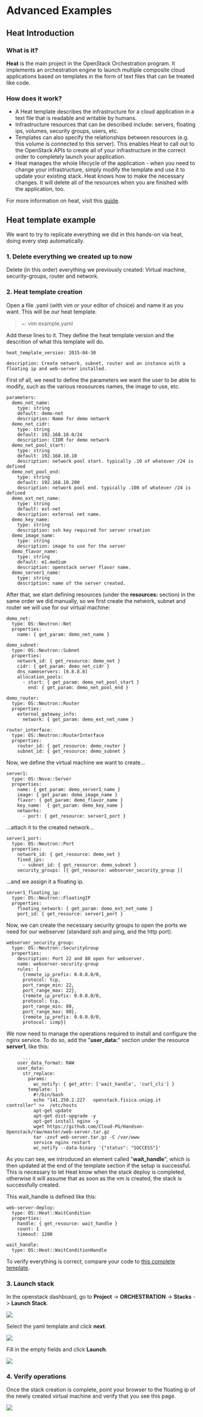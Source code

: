 Advanced Examples<a name="advanced"></a>
=========

Heat Introduction<a name="heat-introduction"></a>
---------

### What is it?

**Heat** is the main project in the OpenStack Orchestration program. It implements an orchestration engine to launch multiple composite cloud applications based on templates in the form of text files that can be treated like code.

### How does it work?

* A Heat template describes the infrastructure for a cloud application in a text file that is readable and writable by humans.
* Infrastructure resources that can be described include: servers, floating ips, volumes, security groups, users, etc.
* Templates can also specify the relationships between resources (e.g. this volume is connected to this server). This enables Heat to call out to the OpenStack APIs to create all of your infrastructure in the correct order to completely launch your application.
* Heat manages the whole lifecycle of the application - when you need to change your infrastructure, simply modify the template and use it to update your existing stack. Heat knows how to make the necessary changes. It will delete all of the resources when you are finished with the application, too.

For more information on heat, visit this [guide](https://docs.openstack.org/developer/heat/template_guide/hot_guide.html).

Heat template example<a name="heat-template"></a>
---------

We want to try to replicate everything we did in this hands-on via heat, doing every step automatically.

### 1. Delete everything we created up to now

  Delete (in this order) everything we previously created: Virtual machine, security-groups, router and network.

### 2. Heat template creation

  Open a file .yaml (with vim or your editor of choice) and name it as you want. This will be our heat template.

  > ~: vim example.yaml

  Add these lines to it. They define the heat template version and the descrition of what this template will do.

    heat_template_version: 2015-04-30

    description: Create network, subnet, router and an instance with a floating ip and web-server installed.

  First of all, we need to define the parameters we want the user to be able to modify, such as the various reosources names, the image to use, etc.

    parameters:
      demo_net_name:
        type: string
        default: demo-net
        description: Name for demo network
      demo_net_cidr:
        type: string
        default: 192.168.10.0/24
        description: CIDR for demo network
      demo_net_pool_start:
        type: string
        default: 192.168.10.10
        description: network pool start. typically .10 of whatever /24 is defined
      demo_net_pool_end:
        type: string
        default: 192.168.10.200
        description: network pool end. typically .100 of whatever /24 is defined
      demo_ext_net_name:
        type: string
        default: ext-net
        description: external net name.
      demo_key_name:
        type: string
        description: ssh key required for server creation
      demo_image_name:
        type: string
        description: image to use for the server
      demo_flavor_name:
        type: string
        default: m1.medium
        description: openstack server flavor name.
      demo_server1_name:
        type: string
        description: name of the server created.

After that, we start defining resources (under the **resources:** section) in the same order we did manually, so we first create the network, subnet and router we will use for our virtual machine:

    demo_net:
      type: OS::Neutron::Net
      properties:
        name: { get_param: demo_net_name }

    demo_subnet:
      type: OS::Neutron::Subnet
      properties:
        network_id: { get_resource: demo_net }
        cidr: { get_param: demo_net_cidr }
        dns_nameservers: [8.8.8.8]
        allocation_pools:
          - start: { get_param: demo_net_pool_start }
            end: { get_param: demo_net_pool_end }

    demo_router:
      type: OS::Neutron::Router
      properties:
        external_gateway_info:
          network: { get_param: demo_ext_net_name }

    router_interface:
      type: OS::Neutron::RouterInterface
      properties:
        router_id: { get_resource: demo_router }
        subnet_id: { get_resource: demo_subnet }

Now, we define the virtual machine we want to create...

    server1:
      type: OS::Nova::Server
      properties:
        name: { get_param: demo_server1_name }
        image: { get_param: demo_image_name }
        flavor: { get_param: demo_flavor_name }
        key_name:  { get_param: demo_key_name }
        networks:
          - port: { get_resource: server1_port }

...attach it to the created network...

    server1_port:
      type: OS::Neutron::Port
      properties:
        network_id: { get_resource: demo_net }
        fixed_ips:
          - subnet_id: { get_resource: demo_subnet }
        security_groups: [{ get_resource: webserver_security_group }]

...and we assign it a floating ip.

    server1_floating_ip:
      type: OS::Neutron::FloatingIP
      properties:
        floating_network: { get_param: demo_ext_net_name }
        port_id: { get_resource: server1_port }

Now, we can create the necessary security groups to open the ports we need for our webserver (standard ssh and ping, and the http port).

    webserver_security_group:
      type: OS::Neutron::SecurityGroup
      properties:
        description: Port 22 and 80 open for webserver.
        name: webserver-security-group
        rules: [
          {remote_ip_prefix: 0.0.0.0/0,
          protocol: tcp,
          port_range_min: 22,
          port_range_max: 22},
          {remote_ip_prefix: 0.0.0.0/0,
          protocol: tcp,
          port_range_min: 80,
          port_range_max: 80},
          {remote_ip_prefix: 0.0.0.0/0,
          protocol: icmp}]

We now need to manage the operations required to install and configure the nginx service. To do so, add the "**user_data:**" section under the resource **server1**, like this:

          ...
        user_data_format: RAW
        user_data:
          str_replace:
            params:
              wc_notify: { get_attr: ['wait_handle', 'curl_cli'] }
            template: |
              #!/bin/bash
              echo "141.250.2.227   openstack.fisica.unipg.it       controller" >>  /etc/hosts
              apt-get update
              apt-get dist-upgrade -y
              apt-get install nginx -y
              wget https://github.com/Cloud-PG/Handson-Openstack/raw/master/web-server.tar.gz
              tar -zxvf web-server.tar.gz -C /var/www
              service nginx restart
              wc_notify --data-binary '{"status": "SUCCESS"}'

As you can see, we introduced an element called "**wait_handle**", which is then updated at the end of the template section if the setup is successful. This is necessary to let Heat know when the stack deploy is completed, otherwise it will assume that as soon as the vm is created, the stack is successfully created.

This wait_handle is defined like this:

    web-server-deploy:
      type: OS::Heat::WaitCondition
      properties:
        handle: { get_resource: wait_handle }
        count: 1
        timeout: 1200

    wait_handle:
      type: OS::Heat::WaitConditionHandle

To verify everything is correct, compare your code to [this complete template](https://raw.githubusercontent.com/Cloud-PG/Handson-Openstack/master/heat-template/example.yaml).

### 3. Launch stack

In the openstack dashboard, go to **Project** -> **ORCHESTRATION** -> **Stacks** -> **Launch Stack**.

![](https://raw.githubusercontent.com/Cloud-PG/Handson-Openstack/master/img/Heat-1.png)

Select the yaml template and click **next**.

![](https://raw.githubusercontent.com/Cloud-PG/Handson-Openstack/master/img/Heat-2.png)

Fill in the empty fields and click **Launch**.

![](https://raw.githubusercontent.com/Cloud-PG/Handson-Openstack/master/img/Heat-3.png)

### 4. Verify operations

Once the stack creation is complete, point your browser to the floating ip of the newly created virtual machine and verify that you see this page.

![](https://raw.githubusercontent.com/Cloud-PG/Handson-Openstack/master/img/Web-server.png)
